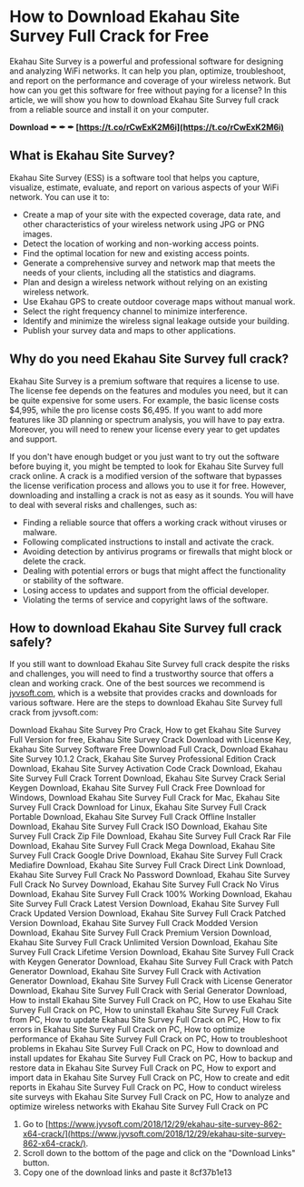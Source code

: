 
 
# How to Download Ekahau Site Survey Full Crack for Free
 
Ekahau Site Survey is a powerful and professional software for designing and analyzing WiFi networks. It can help you plan, optimize, troubleshoot, and report on the performance and coverage of your wireless network. But how can you get this software for free without paying for a license? In this article, we will show you how to download Ekahau Site Survey full crack from a reliable source and install it on your computer.
 
**Download ✒ ✒ ✒ [https://t.co/rCwExK2M6i](https://t.co/rCwExK2M6i)**


 
## What is Ekahau Site Survey?
 
Ekahau Site Survey (ESS) is a software tool that helps you capture, visualize, estimate, evaluate, and report on various aspects of your WiFi network. You can use it to:
 
- Create a map of your site with the expected coverage, data rate, and other characteristics of your wireless network using JPG or PNG images.
- Detect the location of working and non-working access points.
- Find the optimal location for new and existing access points.
- Generate a comprehensive survey and network map that meets the needs of your clients, including all the statistics and diagrams.
- Plan and design a wireless network without relying on an existing wireless network.
- Use Ekahau GPS to create outdoor coverage maps without manual work.
- Select the right frequency channel to minimize interference.
- Identify and minimize the wireless signal leakage outside your building.
- Publish your survey data and maps to other applications.

## Why do you need Ekahau Site Survey full crack?
 
Ekahau Site Survey is a premium software that requires a license to use. The license fee depends on the features and modules you need, but it can be quite expensive for some users. For example, the basic license costs $4,995, while the pro license costs $6,495. If you want to add more features like 3D planning or spectrum analysis, you will have to pay extra. Moreover, you will need to renew your license every year to get updates and support.
 
If you don't have enough budget or you just want to try out the software before buying it, you might be tempted to look for Ekahau Site Survey full crack online. A crack is a modified version of the software that bypasses the license verification process and allows you to use it for free. However, downloading and installing a crack is not as easy as it sounds. You will have to deal with several risks and challenges, such as:

- Finding a reliable source that offers a working crack without viruses or malware.
- Following complicated instructions to install and activate the crack.
- Avoiding detection by antivirus programs or firewalls that might block or delete the crack.
- Dealing with potential errors or bugs that might affect the functionality or stability of the software.
- Losing access to updates and support from the official developer.
- Violating the terms of service and copyright laws of the software.

## How to download Ekahau Site Survey full crack safely?
 
If you still want to download Ekahau Site Survey full crack despite the risks and challenges, you will need to find a trustworthy source that offers a clean and working crack. One of the best sources we recommend is [jyvsoft.com](https://www.jyvsoft.com/2018/12/29/ekahau-site-survey-862-x64-crack/), which is a website that provides cracks and downloads for various software. Here are the steps to download Ekahau Site Survey full crack from jyvsoft.com:
 
Download Ekahau Site Survey Pro Crack,  How to get Ekahau Site Survey Full Version for free,  Ekahau Site Survey Crack Download with License Key,  Ekahau Site Survey Software Free Download Full Crack,  Download Ekahau Site Survey 10.1.2 Crack,  Ekahau Site Survey Professional Edition Crack Download,  Ekahau Site Survey Activation Code Crack Download,  Ekahau Site Survey Full Crack Torrent Download,  Ekahau Site Survey Crack Serial Keygen Download,  Ekahau Site Survey Full Crack Free Download for Windows,  Download Ekahau Site Survey Full Crack for Mac,  Ekahau Site Survey Full Crack Download for Linux,  Ekahau Site Survey Full Crack Portable Download,  Ekahau Site Survey Full Crack Offline Installer Download,  Ekahau Site Survey Full Crack ISO Download,  Ekahau Site Survey Full Crack Zip File Download,  Ekahau Site Survey Full Crack Rar File Download,  Ekahau Site Survey Full Crack Mega Download,  Ekahau Site Survey Full Crack Google Drive Download,  Ekahau Site Survey Full Crack Mediafire Download,  Ekahau Site Survey Full Crack Direct Link Download,  Ekahau Site Survey Full Crack No Password Download,  Ekahau Site Survey Full Crack No Survey Download,  Ekahau Site Survey Full Crack No Virus Download,  Ekahau Site Survey Full Crack 100% Working Download,  Ekahau Site Survey Full Crack Latest Version Download,  Ekahau Site Survey Full Crack Updated Version Download,  Ekahau Site Survey Full Crack Patched Version Download,  Ekahau Site Survey Full Crack Modded Version Download,  Ekahau Site Survey Full Crack Premium Version Download,  Ekahau Site Survey Full Crack Unlimited Version Download,  Ekahau Site Survey Full Crack Lifetime Version Download,  Ekahau Site Survey Full Crack with Keygen Generator Download,  Ekahau Site Survey Full Crack with Patch Generator Download,  Ekahau Site Survey Full Crack with Activation Generator Download,  Ekahau Site Survey Full Crack with License Generator Download,  Ekahau Site Survey Full Crack with Serial Generator Download,  How to install Ekahau Site Survey Full Crack on PC,  How to use Ekahau Site Survey Full Crack on PC,  How to uninstall Ekahau Site Survey Full Crack from PC,  How to update Ekahau Site Survey Full Crack on PC,  How to fix errors in Ekahau Site Survey Full Crack on PC,  How to optimize performance of Ekahau Site Survey Full Crack on PC,  How to troubleshoot problems in Ekahau Site Survey Full Crack on PC,  How to download and install updates for Ekahau Site Survey Full Crack on PC,  How to backup and restore data in Ekahau Site Survey Full Crack on PC,  How to export and import data in Ekahau Site Survey Full Crack on PC,  How to create and edit reports in Ekahau Site Survey Full Crack on PC,  How to conduct wireless site surveys with Ekahau Site Survey Full Crack on PC,  How to analyze and optimize wireless networks with Ekahau Site Survey Full Crack on PC

1. Go to [https://www.jyvsoft.com/2018/12/29/ekahau-site-survey-862-x64-crack/](https://www.jyvsoft.com/2018/12/29/ekahau-site-survey-862-x64-crack/).
2. Scroll down to the bottom of the page and click on the "Download Links" button.
3. Copy one of the download links and paste it 8cf37b1e13


